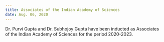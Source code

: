 ```yaml
---
title: Associates of the Indian Academy of Sciences 
date: Aug. 06, 2020 
---
```


Dr. Purvi Gupta and Dr. Subhojoy Gupta have been inducted as Associates of the Indian Academy of Sciences for the period 2020-2023.  
